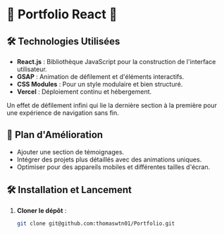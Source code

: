 # 🌟 Portfolio React 🌟

## 🛠️ Technologies Utilisées

- **React.js** : Bibliothèque JavaScript pour la construction de l'interface utilisateur.
- **GSAP** : Animation de défilement et d'éléments interactifs.
- **CSS Modules** : Pour un style modulaire et bien structuré.
- **Vercel** : Déploiement continu et hébergement.

Un effet de défilement infini qui lie la dernière section à la première pour une expérience de navigation sans fin.

## 🚧 Plan d'Amélioration

- Ajouter une section de témoignages.
- Intégrer des projets plus détaillés avec des animations uniques.
- Optimiser pour des appareils mobiles et différentes tailles d'écran.

## 🛠 Installation et Lancement

1. **Cloner le dépôt** :
   ```bash
   git clone git@github.com:thomaswtn01/Portfolio.git
